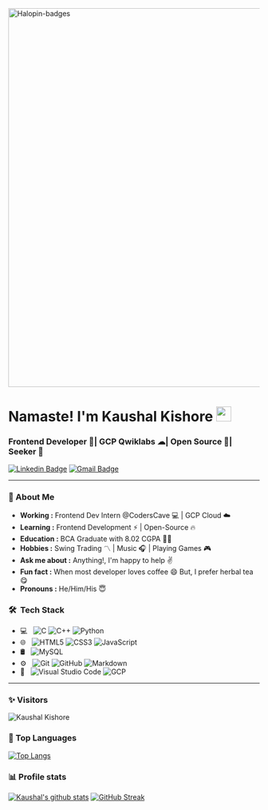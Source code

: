 <img width="758" alt="Halopin-badges" src="https://github.com/KaushalSonic/KaushalSonic/assets/88739514/6a94aeae-d53e-493d-8e7f-36cb2d42c7b3" alt="Hacktoberfest23 Badges">
<br>

# Namaste! I'm Kaushal Kishore  <img src="https://raw.githubusercontent.com/iampavangandhi/iampavangandhi/master/gifs/Hi.gif" width="30px">
### Frontend Developer 🎯| GCP Qwiklabs ☁| Open Source 🌳| Seeker 🚀

[![Linkedin Badge](https://img.shields.io/badge/-kaushalkishore-blue?style=flat-square&logo=Linkedin&logoColor=white&link=https://www.linkedin.com/in/kaushal-kishore-b373111a8//)](https://www.linkedin.com/in/kaushal-kishore-b373111a8/)
[![Gmail Badge](https://img.shields.io/badge/-kaushalsonic26@gmail.com-c14438?style=flat-square&logo=Gmail&logoColor=white&link=mailto:kaushalsonic26@gmail.com)](mailto:kaushalsonic26@gmail.com)

---------------------------------------------------------------------------------------------------------------------------------------------------------------------------------

### 🤔 About Me
-  **Working :**  Frontend Dev Intern @CodersCave :computer: | GCP Cloud :cloud: 
-  **Learning :** Frontend Development :zap: | Open-Source :fire:
-  **Education :** BCA Graduate with 8.02 CGPA :man_student:	
-  **Hobbies :** Swing Trading :part_alternation_mark: | Music :headphones: | Playing Games :video_game:
-  **Ask me about :** Anything!, I'm happy to help :v:
-  **Fun fact :** When most developer loves coffee :smile: But, I prefer herbal tea :yum:
-  **Pronouns :** He/Him/His :innocent:

### 🛠 &nbsp;Tech Stack</h3>

- 💻 &nbsp;
  ![C](https://img.shields.io/badge/-C-333333?style=flat&logo=C)
  ![C++](https://img.shields.io/badge/-C++-333333?style=flat&logo=C%2B%2B&logoColor=00599C)
  ![Python](https://img.shields.io/badge/-Python-333333?style=flat&logo=python)
- 🌐 &nbsp;
  ![HTML5](https://img.shields.io/badge/-HTML5-333333?style=flat&logo=HTML5)
  ![CSS3](https://img.shields.io/badge/-CSS-333333?style=flat&logo=CSS3&logoColor=1572B6)
  ![JavaScript](https://img.shields.io/badge/-JavaScript-333333?style=flat&logo=javascript)
- 🛢 &nbsp;
  ![MySQL](https://img.shields.io/badge/-MySQL-333333?style=flat&logo=mysql)
- ⚙️ &nbsp;
  ![Git](https://img.shields.io/badge/-Git-333333?style=flat&logo=git)
  ![GitHub](https://img.shields.io/badge/-GitHub-333333?style=flat&logo=github)
  ![Markdown](https://img.shields.io/badge/-Markdown-333333?style=flat&logo=markdown)
- 🔧 &nbsp;
  ![Visual Studio Code](https://img.shields.io/badge/-Visual%20Studio%20Code-333333?style=flat&logo=visual-studio-code&logoColor=007ACC)
  ![GCP](https://img.shields.io/badge/-☁GCP-333333?style=flat&logo=☁gcp)
  
---------------------------------------------------------------------------------------------------------------------------------------------------------------------------------
### ✨ Visitors 

<p align="left"> <img src="https://komarev.com/ghpvc/?username=KaushalSonic" alt="Kaushal Kishore" /> </p>

### 🌌 Top Languages 

[![Top Langs](https://github-readme-stats.vercel.app/api/top-langs/?username=KaushalSonic&layout=donut&bg_color=0A0F0B&title_color=ABD200&text_color=68B587)](https://github.com/KaushalSonic/github-readme-stats)

### 📊 Profile stats 

[![Kaushal's github stats](https://github-readme-stats.vercel.app/api?username=KaushalSonic&show_icons=true&title_color=ABD200&icon_color=B7D364&text_color=68B587&bg_color=0A0F0B)](https://github.com/KaushalSonic/github-readme-stats) <a href="https://git.io/streak-stats"><img src="https://streak-stats.demolab.com?user=KaushalSonic&theme=merko" alt="GitHub Streak" /></a>

